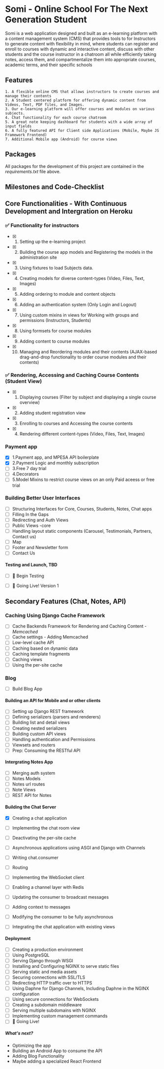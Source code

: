 # Somi - Online School For The Next Generation Student

Somi is a web application designed and built as an e-learning platform with a content management system (CMS) that provides tools to for Instructors to generate content with flexibility in mind, where students can register and enroll to courses with dynamic and interactive content, discuss with other students and the course instructor in a chatroom all while efficiently taking notes, access them, and compartmentalize them into appropriate courses, academic terms, and their specific schools

## Features

    1. A flexible online CMS that allows instructors to create courses and manage their contents
    2. A Student centered platform for offering dynamic content from Videos, Text, PDF files, and Images.
    3. Our e-learning platform will offer courses and modules on various subjects. 
    4. Chat functionality for each course chatroom
    5. A great note keeping dashboard for students with a wide array of input fields
    6. A fully featured API for Client side Applications (Mobile, Maybe JS Framework Frontend)
    7. Additional Mobile app (Android) for course views

## Packages

All packages for the development of this project are contained in the *requirements.txt* file above.

## Milestones and Code-Checklist

## Core Functionalities - With Continuous Development and Intergration on Heroku

### ✅ Functionality for instructors

* [x] 1. Setting up the e-learning project
* [x] 2. Building the course app models and Registering the models in the administration site
* [x] 3. Using fixtures to load Subjects data.
* [x] 4. Creating models for diverse content-types (Video, Files, Text, Images)
* [x] 5. Adding ordering to module and content objects
* [x] 6. Adding an authentication system (Only Login and Logout)
* [x] 7. Using custom mixins in views for Working with groups and permissions (Instructors, Students)
* [x] 8. Using formsets for course modules
* [x] 9. Adding content to course modules
* [x] 10. Managing and Reordering modules and their contents (AJAX-based drag-and-drop functionality to order course modules and their contents)

### ✅ Rendering, Accessing and Caching Course Contents (Student View)

* [x] 1. Displaying courses (Filter by subject and displaying a single course overview)
* [x] 2. Adding student registration view
* [x] 3. Enrolling to courses and Accessing the course contents
* [x] 4. Rendering different content-types (Video, Files, Text, Images)

### Payment app

* [x] 1.Payment app, and MPESA API boilerplate
* [x] 2.Payment Logic and monthly subscription
* [ ] 3.Free 7 day trial
* [ ] 4.Decorators
* [ ] 5.Model Mixins to restrict course views on an only Paid aceess or free trial

### Building Better User Interfaces

* [ ] Structuring Interfaces for Core, Courses, Students, Notes, Chat apps
* [ ] Filling In the Gaps
* [ ] Redirecting and Auth Views
* [ ] Public Views -core
* [ ] Handling layout static components (Carousel, Testimonials, Partners, Contact us)
* [ ] Map
* [ ] Footer and Newsletter form
* [ ] Contact Us

#### Testing and Launch, TBD

* [ ] 🚀 Begin Testing
* [ ] 🚀 Going Live! Version 1


## Secondary Features (Chat, Notes, API)

### Caching Using Django Cache Framework

* [ ] Cache Backends Framework for Rendering and Caching Content - *Memcached*
* [ ] Cache settings - Adding Memcached
* [ ] Low-level cache API
* [ ] Caching based on dynamic data
* [ ] Caching template fragments
* [ ] Caching views
* [ ] Using the per-site cache

### Blog

* [ ] Build Blog App

#### Building an API for Mobile and or other clients

* [ ] Setting up Django REST framework
* [ ] Defining serializers (parsers and renderers)
* [ ] Building list and detail views
* [ ] Creating nested serializers
* [ ] Building custom API views
* [ ] Handling authentication and Permissions
* [ ] Viewsets and routers
* [ ] Prep: Consuming the RESTful API

#### Intergrating Notes App

* [ ] Merging auth system
* [ ] Notes Models
* [ ] Notes url routes
* [ ] Note Views
* [ ] REST API for Notes

#### Building the Chat Server

* [x] Creating a chat application
* [ ] Implementing the chat room view
* [ ] Deactivating the per-site cache
* [ ] Asynchronous applications using ASGI and Django with Channels
* [ ] Writing chat.consumer
* [ ] Routing
* [ ] Implementing the WebSocket client
* [ ] Enabling a channel layer with Redis
* [ ] Updating the consumer to broadcast messages
* [ ] Adding context to messages
* [ ] Modifying the consumer to be fully asynchronous
* [ ] Integrating the chat application with existing views


#### Deployment

* [ ] Creating a production environment
* [ ] Using PostgreSQL
* [ ] Serving Django through WSGI
* [ ] Installing and Configuring NGINX to serve static files
* [ ] Serving static and media assets
* [ ] Securing connections with SSL/TLS
* [ ] Redirecting HTTP traffic over to HTTPS
* [ ] Using Daphne for Django Channels, Including Daphne in the NGINX configuration
* [ ] Using secure connections for WebSockets
* [ ] Creating a subdomain middleware
* [ ] Serving multiple subdomains with NGINX
* [ ] Implementing custom management commands
* [ ] 🚀 Going Live!

##### What's next?

* Optimizing the app
* Building an Android App to consume the API
* Adding Blog Functionality
* Maybe adding a specialized React Frontend
